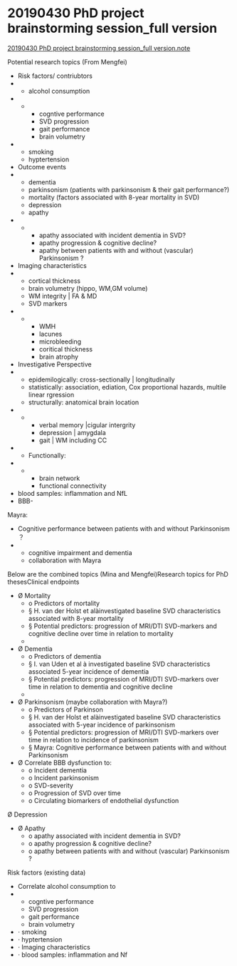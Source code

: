 # 20190430 PhD project brainstorming session\_full version

[20190430 PhD project brainstorming session\_full version.note](note://WEB87e54c9e13245c4ab9844e4692f59056)

Potential research topics \(From Mengfei\)

* Risk factors/ contriubtors
* * alcohol consumption
* * * cogntive performance
    * SVD progression
    * gait performance
    * brain volumetry
* * smoking
  * hyptertension
* Outcome events
* * dementia
  * parkinsonism \(patients with parkinsonism & their gait performance?\)
  * mortality \(factors associated with 8-year mortality in SVD\)
  * depression
  * apathy
* * * apathy associated with incident dementia in SVD?
    * apathy progression & cognitive decline?
    * apathy between patients with and without \(vascular\) Parkinsonism ?
* Imaging characteristics
* * cortical thickness
  * brain volumetry \(hippo, WM,GM volume\)
  * WM integrity \| FA & MD
  * SVD markers
* * * WMH
    * lacunes
    * microbleeding
    * coritical thickness
    * brain atrophy
* Investigative Perspective
* * epidemilogically: cross-sectionally \| longitudinally
  * statistically: association, ediation, Cox proportional hazards, multile linear rgression
  * structurally: anatomical brain location
* * * verbal memory \|cigular intergrity
    * depression \| amygdala
    * gait \| WM including CC
* * Functionally:
* * * brain network
    * functional connectivity
* blood samples: inflammation and NfL
* BBB-

Mayra:

* Cognitive performance between patients with and without Parkinsonism ？
* * cognitive impairment and dementia
  * collaboration with Mayra

  
Below are the combined topics \(Mina and Mengfei\)Research topics for PhD thesesClinical endpoints 

* Ø  Mortality
  * o   Predictors of mortality
  * §  H. van der Holst et alàinvestigated baseline SVD characteristics associated with 8-year mortality
  * §  Potential predictors: progression of MRI/DTI SVD-markers and cognitive decline over time in relation to mortality
  * 
* Ø  Dementia
  * o   Predictors of dementia
  * §  I. van Uden et al à investigated baseline SVD characteristics associated 5-year incidence of dementia
  * §  Potential predictors: progression of MRI/DTI SVD-markers over time in relation to dementia and cognitive decline
  * 
* Ø  Parkinsonism \(maybe collaboration with Mayra?\)
  * o   Predictors of Parkinson
  * §  H. van der Holst et alàinvestigated baseline SVD characteristics associated with 5-year incidence of parkinsonism
  * §  Potential predictors: progression of MRI/DTI SVD-markers over time in relation to incidence of parkinsonism
  * §  Mayra:  Cognitive performance between patients with and without Parkinsonism
* Ø  Correlate BBB dysfunction to:
  * o   Incident dementia
  * o   Incident parkinsonism
  * o   SVD-severity
  * o   Progression of SVD over time
  * o   Circulating biomarkers of endothelial dysfunction

  
Ø  Depression

* Ø  Apathy
  * o   apathy associated with incident dementia in SVD?
  * o   apathy progression & cognitive decline?
  * o   apathy between patients with and without \(vascular\) Parkinsonism ?

 Risk factors \(existing data\)

* Correlate alcohol consumption to
* * cogntive performance
  * SVD progression
  * gait performance
  * brain volumetry
* ·       smoking
* ·       hyptertension
* ·       Imaging characteristics
* ·       blood samples: inflammation and Nf

